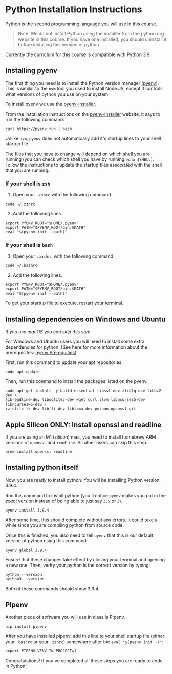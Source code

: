 # Python Installation Instructions

Python is the second programming language you will use in this course.

> Note: We do not install Python using the installer from the python.org website
> in this course. If you have one installed, you should uninstall it before
> installing this version of python.

Currently the curriclum for this course is compatible with Python 3.9.

## Installing pyenv

The first thing you need is to install the Python version manager ([pyenv]).
This is similar to the `nvm` tool you used to install Node.JS, except it
controls what versions of python you use on your system.

To install pyenv we use the [pyenv-installer].

From the installation instructions on the [pyenv-installer] website, it says to
run the following command:

```shell
curl https://pyenv.run | bash
```

Unlike `nvm`, `pyenv` does not automatically add it's startup lines to your
shell startup file.

The files that you have to change will depend on which shell you are running
(you can check which shell you have by running `echo $SHELL`). Follow the
instructions to update the startup files associated with the shell that you are
running.

### If your shell is `zsh`
1. Open your `.zshrc` with the following command
```shell
code ~/.zshrc
```
2. Add the following lines.
```shell
export PYENV_ROOT="$HOME/.pyenv"
export PATH="$PYENV_ROOT/bin:$PATH"
eval "$(pyenv init --path)"
```

### If your shell is `bash`
1. Open your `.bashrc` with the following command
```shell
code ~/.bashrc
```
2. Add the following lines.
```shell
export PYENV_ROOT="$HOME/.pyenv"
export PATH="$PYENV_ROOT/bin:$PATH"
eval "$(pyenv init --path)"
```

To get your startup file to execute, restart your terminal.

## Installing dependencies on Windows and Ubuntu

*If you use macOS you can skip this step.*

For Windows and Ubuntu users you will need to install some extra dependencies
for python. (See here for more information about the prerequisites: [pyenv Prerequities])

First, run this command to update your apt repositories:

```shell
sudo apt update
```

Then, run this command to install the packages listed on the pyenv.

```shell
sudo apt-get install -y build-essential libssl-dev zlib1g-dev libbz2-dev \
libreadline-dev libsqlite3-dev wget curl llvm libncurses5-dev libncursesw5-dev \
xz-utils tk-dev libffi-dev liblzma-dev python-openssl git
```

## Apple Silicon ONLY: Install openssl and readline

If you are using an M1 (silicon) mac, you need to install homebrew ARM versions of `openssl` and `readline`. All other users can skip this step.

```shell
brew install openssl readline
```

## Installing python itself

Now, you are ready to install python. You will be installing Python version
3.9.4.

Run this command to install python (you'll notice `pyenv` makes you put in the
_exact_ version instead of being able to just say `3.9` or `3`).

```shell
pyenv install 3.9.4
```

After some time, this should complete without any errors. It could take a while
since you are compiling python from source code.

Once this is finished, you also need to tell `pyenv` that this is our default
version of python using this command:

```shell
pyenv global 3.9.4
```

Ensure that these changes take effect by closing your terminal and opening
a new one. Then, verify your python is the correct version by typing:

```shell
python --version
python3 --version
```

Both of these commands should show 3.9.4.

## Pipenv

Another piece of software you will use in class is Pipenv.

```shell
pip install pipenv
```

After you have installed pipenv, add this line to your shell startup
file (either your `.bashrc` or your `.zshrc`) somewhere after
the  `eval "$(pyenv init -)"`:

```shell
export PIPENV_VENV_IN_PROJECT=1
```

Congratulations! If you've completed all these steps you are ready to code in
Python!

[pyenv-installer]:https://github.com/pyenv/pyenv-installer
[pyenv]: https://github.com/pyenv/pyenv
[pyenv Prerequities]: https://github.com/pyenv/pyenv/wiki/Common-build-problems